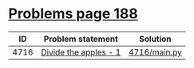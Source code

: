 # [Problems page 188](https://www.e-olymp.com/en/problems?page=188)


| ID   | Problem statement                                                 | Solution                     |
|------|-------------------------------------------------------------------|------------------------------|
| 4716 | [Divide the apples - 1](https://www.e-olymp.com/en/problems/4716) | [4716/main.py](4716/main.py) |

